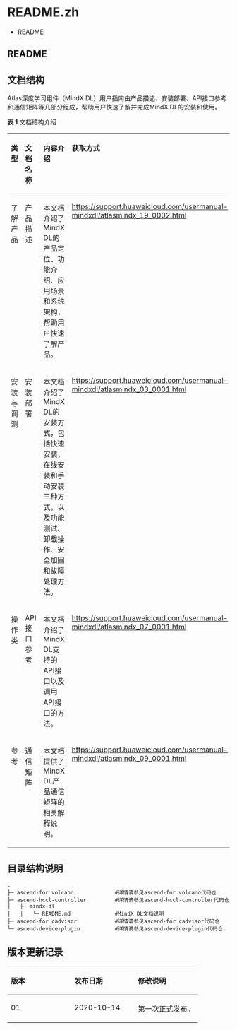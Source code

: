# README.zh
-   [README](#README.md)
<h2 id="README.md">README</h2>

## 文档结构<a name="section4370122171815"></a>

Atlas深度学习组件（MindX DL）用户指南由产品描述、安装部署、API接口参考和通信矩阵等几部分组成，帮助用户快速了解并完成MindX DL的安装和使用。

**表 1**  文档结构介绍

<a name="zh-cn_topic_0183384832_table5883122510515"></a>
<table><thead align="left"><tr id="zh-cn_topic_0183384832_row88831425257"><th class="cellrowborder" valign="top" width="12%" id="mcps1.2.5.1.1"><p id="zh-cn_topic_0183384832_p1588311251511"><a name="zh-cn_topic_0183384832_p1588311251511"></a><a name="zh-cn_topic_0183384832_p1588311251511"></a>类型</p>
</th>
<th class="cellrowborder" valign="top" width="15%" id="mcps1.2.5.1.2"><p id="zh-cn_topic_0183384832_p14884102515519"><a name="zh-cn_topic_0183384832_p14884102515519"></a><a name="zh-cn_topic_0183384832_p14884102515519"></a>文档名称</p>
</th>
<th class="cellrowborder" valign="top" width="50.1%" id="mcps1.2.5.1.3"><p id="zh-cn_topic_0183384832_p1288418256514"><a name="zh-cn_topic_0183384832_p1288418256514"></a><a name="zh-cn_topic_0183384832_p1288418256514"></a>内容介绍</p>
</th>
<th class="cellrowborder" valign="top" width="22.900000000000002%" id="mcps1.2.5.1.4"><p id="zh-cn_topic_0183384832_p2617111194418"><a name="zh-cn_topic_0183384832_p2617111194418"></a><a name="zh-cn_topic_0183384832_p2617111194418"></a>获取方式</p>
</th>
</tr>
</thead>
<tbody><tr id="zh-cn_topic_0183384832_row488413250518"><td class="cellrowborder" valign="top" width="12%" headers="mcps1.2.5.1.1 "><p id="zh-cn_topic_0183384832_p1188413251352"><a name="zh-cn_topic_0183384832_p1188413251352"></a><a name="zh-cn_topic_0183384832_p1188413251352"></a>了解产品</p>
</td>
<td class="cellrowborder" valign="top" width="15%" headers="mcps1.2.5.1.2 "><p id="zh-cn_topic_0183384832_p16884182518511"><a name="zh-cn_topic_0183384832_p16884182518511"></a><a name="zh-cn_topic_0183384832_p16884182518511"></a>产品描述</p>
</td>
<td class="cellrowborder" valign="top" width="50.1%" headers="mcps1.2.5.1.3 "><p id="zh-cn_topic_0183384832_p178845251052"><a name="zh-cn_topic_0183384832_p178845251052"></a><a name="zh-cn_topic_0183384832_p178845251052"></a>本文档介绍了MindX DL的产品定位、功能介绍、应用场景和系统架构，帮助用户快速了解产品。</p>
</td>
<td class="cellrowborder" valign="top" width="22.900000000000002%" headers="mcps1.2.5.1.4 "><p id="zh-cn_topic_0183384832_p196171515446"><a name="zh-cn_topic_0183384832_p196171515446"></a><a name="zh-cn_topic_0183384832_p196171515446"></a><a href="https://support.huaweicloud.com/usermanual-mindxdl/atlasmindx_19_0002.html" target="_blank" rel="noopener noreferrer">https://support.huaweicloud.com/usermanual-mindxdl/atlasmindx_19_0002.html</a></p>
</td>
</tr>
<tr id="zh-cn_topic_0183384832_row68842250517"><td class="cellrowborder" valign="top" width="12%" headers="mcps1.2.5.1.1 "><p id="zh-cn_topic_0183384832_p38841125952"><a name="zh-cn_topic_0183384832_p38841125952"></a><a name="zh-cn_topic_0183384832_p38841125952"></a>安装与调测</p>
</td>
<td class="cellrowborder" valign="top" width="15%" headers="mcps1.2.5.1.2 "><p id="zh-cn_topic_0183384832_p128841025255"><a name="zh-cn_topic_0183384832_p128841025255"></a><a name="zh-cn_topic_0183384832_p128841025255"></a>安装部署</p>
</td>
<td class="cellrowborder" valign="top" width="50.1%" headers="mcps1.2.5.1.3 "><p id="zh-cn_topic_0183384832_p988414258519"><a name="zh-cn_topic_0183384832_p988414258519"></a><a name="zh-cn_topic_0183384832_p988414258519"></a>本文档介绍了MindX DL的安装方式，包括快速安装、在线安装和手动安装三种方式，以及功能测试、卸载操作、安全加固和故障处理方法。</p>
</td>
<td class="cellrowborder" valign="top" width="22.900000000000002%" headers="mcps1.2.5.1.4 "><p id="zh-cn_topic_0183384832_p2061713112443"><a name="zh-cn_topic_0183384832_p2061713112443"></a><a name="zh-cn_topic_0183384832_p2061713112443"></a><a href="https://support.huaweicloud.com/usermanual-mindxdl/atlasmindx_03_0001.html" target="_blank" rel="noopener noreferrer">https://support.huaweicloud.com/usermanual-mindxdl/atlasmindx_03_0001.html</a></p>
</td>
</tr>
<tr id="zh-cn_topic_0183384832_row168848256514"><td class="cellrowborder" valign="top" width="12%" headers="mcps1.2.5.1.1 "><p id="zh-cn_topic_0183384832_p168847257517"><a name="zh-cn_topic_0183384832_p168847257517"></a><a name="zh-cn_topic_0183384832_p168847257517"></a>操作类</p>
</td>
<td class="cellrowborder" valign="top" width="15%" headers="mcps1.2.5.1.2 "><p id="zh-cn_topic_0183384832_p588411256516"><a name="zh-cn_topic_0183384832_p588411256516"></a><a name="zh-cn_topic_0183384832_p588411256516"></a>API接口参考</p>
</td>
<td class="cellrowborder" valign="top" width="50.1%" headers="mcps1.2.5.1.3 "><p id="zh-cn_topic_0183384832_p288422518517"><a name="zh-cn_topic_0183384832_p288422518517"></a><a name="zh-cn_topic_0183384832_p288422518517"></a>本文档介绍了MindX DL支持的API接口以及调用API接口的方法。</p>
</td>
<td class="cellrowborder" valign="top" width="22.900000000000002%" headers="mcps1.2.5.1.4 "><p id="zh-cn_topic_0183384832_p76175124410"><a name="zh-cn_topic_0183384832_p76175124410"></a><a name="zh-cn_topic_0183384832_p76175124410"></a><a href="https://support.huaweicloud.com/usermanual-mindxdl/atlasmindx_07_0001.html" target="_blank" rel="noopener noreferrer">https://support.huaweicloud.com/usermanual-mindxdl/atlasmindx_07_0001.html</a></p>
</td>
</tr>
<tr id="zh-cn_topic_0183384832_row38849251258"><td class="cellrowborder" valign="top" width="12%" headers="mcps1.2.5.1.1 "><p id="p127292039101416"><a name="p127292039101416"></a><a name="p127292039101416"></a>参考</p>
</td>
<td class="cellrowborder" valign="top" width="15%" headers="mcps1.2.5.1.2 "><p id="zh-cn_topic_0183384832_p8884132514514"><a name="zh-cn_topic_0183384832_p8884132514514"></a><a name="zh-cn_topic_0183384832_p8884132514514"></a>通信矩阵</p>
</td>
<td class="cellrowborder" valign="top" width="50.1%" headers="mcps1.2.5.1.3 "><p id="p9869143715147"><a name="p9869143715147"></a><a name="p9869143715147"></a>本文档提供了MindX DL产品通信矩阵的相关解释说明。</p>
</td>
<td class="cellrowborder" valign="top" width="22.900000000000002%" headers="mcps1.2.5.1.4 "><p id="p195631364517"><a name="p195631364517"></a><a name="p195631364517"></a><a href="https://support.huaweicloud.com/usermanual-mindxdl/atlasmindx_09_0001.html" target="_blank" rel="noopener noreferrer">https://support.huaweicloud.com/usermanual-mindxdl/atlasmindx_09_0001.html</a></p>
</td>
</tr>
</tbody>
</table>

## 目录结构说明<a name="section139321619132815"></a>

```
.
├─ ascend-for volcano             #详情请参见ascend-for volcano代码仓
├─ ascend-hccl-controller         #详情请参见ascend-hccl-controller代码仓
│   ├─ mindx-dl                       
│   │   └─ README.md              #MindX DL文档说明
├─ ascend-for cadvisor            #详情请参见ascend-for cadvisor代码仓
└─ ascend-device-plugin           #详情请参见ascend-device-plugin代码仓
```

## 版本更新记录<a name="section13873610757"></a>

<a name="table7854542104414"></a>
<table><thead align="left"><tr id="row785512423445"><th class="cellrowborder" valign="top" width="33.33333333333333%" id="mcps1.1.4.1.1"><p id="p19856144274419"><a name="p19856144274419"></a><a name="p19856144274419"></a>版本</p>
</th>
<th class="cellrowborder" valign="top" width="33.33333333333333%" id="mcps1.1.4.1.2"><p id="p3856134219446"><a name="p3856134219446"></a><a name="p3856134219446"></a>发布日期</p>
</th>
<th class="cellrowborder" valign="top" width="33.33333333333333%" id="mcps1.1.4.1.3"><p id="p585634218445"><a name="p585634218445"></a><a name="p585634218445"></a>修改说明</p>
</th>
</tr>
</thead>
<tbody><tr id="row118567425441"><td class="cellrowborder" valign="top" width="33.33333333333333%" headers="mcps1.1.4.1.1 "><p id="p08571442174415"><a name="p08571442174415"></a><a name="p08571442174415"></a>01</p>
</td>
<td class="cellrowborder" valign="top" width="33.33333333333333%" headers="mcps1.1.4.1.2 "><p id="p38571542154414"><a name="p38571542154414"></a><a name="p38571542154414"></a>2020-10-14</p>
</td>
<td class="cellrowborder" valign="top" width="33.33333333333333%" headers="mcps1.1.4.1.3 "><p id="p5857142154415"><a name="p5857142154415"></a><a name="p5857142154415"></a>第一次正式发布。</p>
</td>
</tr>
</tbody>
</table>

